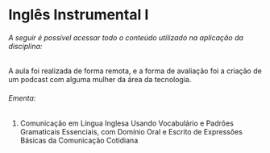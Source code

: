 # Inglês Instrumental I

###### A seguir é possível acessar todo o conteúdo utilizado na aplicação da disciplina:

A aula foi realizada de forma remota, e a forma de avaliação foi a criação de um podcast com alguma mulher da área da tecnologia.

###### Ementa:

1. Comunicação em Língua Inglesa Usando Vocabulário e Padrões Gramaticais Essenciais, com Domínio Oral e Escrito de Expressões Básicas da Comunicação Cotidiana